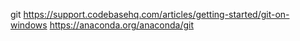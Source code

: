 git
https://support.codebasehq.com/articles/getting-started/git-on-windows
https://anaconda.org/anaconda/git